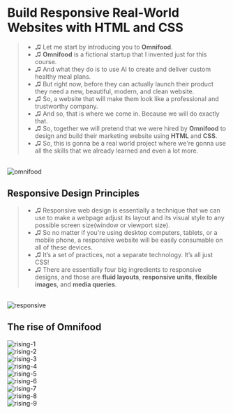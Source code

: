 # Build Responsive Real-World Websites with HTML and CSS

> - ♫ Let me start by introducing you to **Omnifood**.
> - ♫ **Omnifood** is a fictional startup that I invented just for this course.
> - ♫ And what they do is to use AI to create and deliver custom healthy meal plans.
> - ♫ But right now, before they can actually launch their product they need a new, beautiful, modern, and clean website.
> - ♫ So, a website that will make them look like a professional and trustworthy company.
> - ♫ And so, that is where we come in. Because we will do exactly that.
> - ♫ So, together we will pretend that we were hired by **Omnifood** to design and build their marketing website using **HTML** and **CSS**.
> - ♫ So, this is gonna be a real world project where we're gonna use all the skills that we already learned and even a lot more.

</br>

<img src="https://github.com/enesozmus/ResponsiveRealWorldWebsite/blob/master/img/omnifood.png" alt="omnifood">

## Responsive Design Principles

> - ♫ Responsive web design is essentially a technique that we can use to make a webpage adjust its layout and its visual style to any possible screen size(window or viewport size).
> - ♫ So no matter if you're using desktop computers, tablets, or a mobile phone, a responsive website will be easily consumable on all of these devices.
> - ♫ It’s a set of practices, not a separate technology. It’s all just CSS!
> - ♫ There are essentially four big ingredients to responsive designs, and those are **fluid layouts**, **responsive units**, **flexible images**, and **media queries**.

</br>

<img src="https://github.com/enesozmus/ResponsiveRealWorldWebsite/blob/master/img/responsive.png" alt="responsive">

## The rise of Omnifood

<img src="https://github.com/enesozmus/ResponsiveRealWorldWebsite/blob/master/img/rising/rising-1.png" alt="rising-1">
</br>
<img src="https://github.com/enesozmus/ResponsiveRealWorldWebsite/blob/master/img/rising/rising-2.png" alt="rising-2">
</br>
<img src="https://github.com/enesozmus/ResponsiveRealWorldWebsite/blob/master/img/rising/rising-3.png" alt="rising-3">
</br>
<img src="https://github.com/enesozmus/ResponsiveRealWorldWebsite/blob/master/img/rising/rising-4.png" alt="rising-4">
</br>
<img src="https://github.com/enesozmus/ResponsiveRealWorldWebsite/blob/master/img/rising/rising-5.png" alt="rising-5">
</br>
<img src="https://github.com/enesozmus/ResponsiveRealWorldWebsite/blob/master/img/rising/rising-6.png" alt="rising-6">
</br>
<img src="https://github.com/enesozmus/ResponsiveRealWorldWebsite/blob/master/img/rising/rising-7.png" alt="rising-7">
</br>
<img src="https://github.com/enesozmus/ResponsiveRealWorldWebsite/blob/master/img/rising/rising-8.png" alt="rising-8">
</br>
<img src="https://github.com/enesozmus/ResponsiveRealWorldWebsite/blob/master/img/rising/rising-9.png" alt="rising-9">
